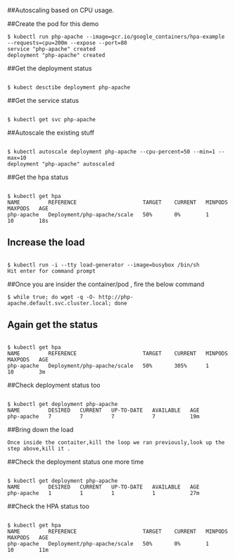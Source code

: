 ##Autoscaling based on CPU usage.

##Create the pod for this demo

```
$ kubectl run php-apache --image=gcr.io/google_containers/hpa-example --requests=cpu=200m --expose --port=80
service "php-apache" created
deployment "php-apache" created

```

##Get the deployment status

```

$ kubect desctibe deployment php-apache

```

##Get the service status 

```

$ kubectl get svc php-apache

```

##Autoscale the existing stuff

```

$ kubectl autoscale deployment php-apache --cpu-percent=50 --min=1 --max=10
deployment "php-apache" autoscaled

```

##Get the hpa status

```

$ kubectl get hpa
NAME         REFERENCE                     TARGET    CURRENT   MINPODS   MAXPODS   AGE
php-apache   Deployment/php-apache/scale   50%       0%        1         10        18s

```

## Increase the load

```

$ kubectl run -i --tty load-generator --image=busybox /bin/sh
Hit enter for command prompt

```

##Once you are insider the container/pod , fire the below command
```
$ while true; do wget -q -O- http://php-apache.default.svc.cluster.local; done

```

## Again get the status

```

$ kubectl get hpa
NAME         REFERENCE                     TARGET    CURRENT   MINPODS   MAXPODS   AGE
php-apache   Deployment/php-apache/scale   50%       305%      1         10        3m

```

##Check deployment status too

```

$ kubectl get deployment php-apache
NAME         DESIRED   CURRENT   UP-TO-DATE   AVAILABLE   AGE
php-apache   7         7         7            7           19m

```

##Bring down the load

``` 
Once inside the contaiter,kill the loop we ran previously,look up the step above,kill it .

```

##Check the deployment status one more time 

```

$ kubectl get deployment php-apache
NAME         DESIRED   CURRENT   UP-TO-DATE   AVAILABLE   AGE
php-apache   1         1         1            1           27m

```

##Check the HPA status too

```

$ kubectl get hpa
NAME         REFERENCE                     TARGET    CURRENT   MINPODS   MAXPODS   AGE
php-apache   Deployment/php-apache/scale   50%       0%        1         10        11m

```




